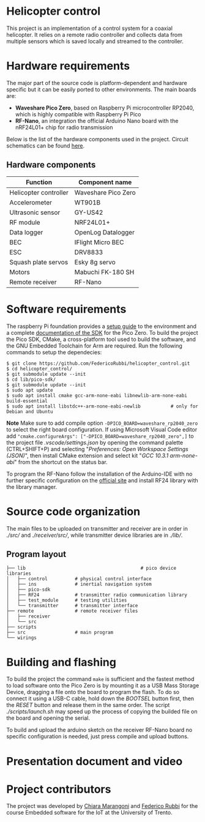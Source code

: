 # Helicopter control
﻿This project is an implementation of a control system for a coaxial helicopter. It relies on a remote radio controller and collects data from multiple sensors which is saved locally and streamed to the controller.
﻿
# Hardware requirements
The major part of the source code is platform-dependent and hardware specific but it can be easily ported to other environments. The main boards are:
 - **Waveshare Pico Zero**, based on Raspberry Pi microcontroller RP2040, which is highly compatible with Raspberry Pi Pico
 - **RF-Nano**, an integration the official Arduino Nano board with the nRF24L01+ chip for radio transmission
 
Below is the list of the hardware components used in the project. Circuit schematics can be found [here](https://github.com/FedericoRubbi/helicopter_control/blob/master/wirings/circuit.png).

## Hardware components
| Function | Component name |
|--|--|
| Helicopter controller | Waveshare Pico Zero |
| Accelerometer | WT901B |
| Ultrasonic sensor | GY-US42 |
| RF module | NRF24L01+ |
| Data logger | OpenLog Datalogger |
| BEC | IFlight Micro BEC |
| ESC | DRV8833 |
| Squash plate servos | Esky 8g servo |
| Motors | Mabuchi FK-180 SH |
| Remote receiver | RF-Nano |

# Software requirements
The raspberry Pi foundation provides a [setup guide](https://datasheets.raspberrypi.com/pico/getting-started-with-pico.pdf) to the environment and a complete [documentation of the SDK](https://datasheets.raspberrypi.com/pico/raspberry-pi-pico-c-sdk.pdf) for the Pico Zero.
To build the project the Pico SDK, CMake, a  cross-platform tool used to build the software, and the GNU Embedded Toolchain for Arm are required.
Run the following commands to setup the dependecies:

    $ git clone https://github.com/FedericoRubbi/helicopter_control.git
    $ cd helicopter_control/
    $ git submodule update --init
    $ cd lib/pico-sdk/
    $ git submodule update --init
    $ sudo apt update
    $ sudo apt install cmake gcc-arm-none-eabi libnewlib-arm-none-eabi build-essential
    $ sudo apt install libstdc++-arm-none-eabi-newlib			# only for Debian and Ubuntu
    
**Note**
Make sure to add compile option `-DPICO_BOARD=waveshare_rp2040_zero` to select the right board configuration.
If using Microsoft Visual Code editor add `"cmake.configureArgs": ["-DPICO_BOARD=waveshare_rp2040_zero",]`  to the project file *.vscode/settings.json* by opening the command palette (CTRL+SHIFT+P) and selecting "*Preferences: Open Workspace Settings (JSON)*", then install CMake extension and  select kit "*GCC 10.3.1 arm-none-abi*" from the shortcut on the status bar.

To program the RF-Nano follow the installation of the Arduino-IDE with no further specific configuration on the  [official site](https://support.arduino.cc/hc/en-us/articles/360019833020-Download-and-install-Arduino-IDE) and install RF24 library with the library manager.

    
# Source code organization
The main files to be uploaded on transmitter and receiver are in order in *./src/* and *./receiver/src/*, while transmitter device libraries are in *./lib/*.
## Program layout
```
├── lib									         # pico device libraries
│   ├── control          # physical control interface
│   ├── ins              # inertial navigation system
│   ├── pico-sdk
│   ├── RF24             # transmitter radio communication library
│   ├── test_module      # testing utilities
│   └── transmitter      # transmitter interface
├── remote               # remote receiver files
│   ├── receiver
│   └── src
├── scripts
├── src                  # main program
└── wirings
```

# Building and flashing

To build the project the command `make` is sufficient and the fastest method to load software onto the Pico Zero is by mounting it as a USB Mass Storage Device, dragging a file onto the board to program the flash. To do so connect it using a USB-C cable, hold down the *BOOTSEL* button first, then the *RESET* button and release them in the same order.
The script *./scripts/launch.sh* may speed up the process of copying the builded file on the board and opening the serial.

To build and upload the arduino sketch on the receiver RF-Nano board no specific configuration is needed, just press compile and upload buttons.

# Presentation document and video

# Project contributors
The project was developed by [Chiara Marangoni](https://github.com/chiamara02) and [Federico Rubbi](https://github.com/FedericoRubbi) for the course Embedded software for the IoT at the University of Trento.


